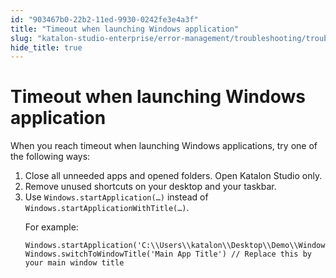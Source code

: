 ```yaml
---
id: "903467b0-22b2-11ed-9930-0242fe3e4a3f"
title: "Timeout when launching Windows application"
slug: "katalon-studio-enterprise/error-management/troubleshooting/troubleshoot-windows-automated-testing/timeout-when-launching-windows-application"
hide_title: true
---
```


# <a id="troubleshooting-2362" class="anchor_top_offset"/><a id="ariaid-title1" class="anchor_top_offset"/>Timeout when launching Windows application

<section xmlns="http://www.w3.org/1999/xhtml" className="section condition"><p className="p">When you reach timeout when launching Windows applications, try one of the following ways:</p></section> 
<div xmlns="http://www.w3.org/1999/xhtml" className="bodydiv troubleSolution"><section className="section remedy"><ol className="ol steps"><li className="li step stepexpand"><span className="ph cmd">Close all unneeded apps and opened folders. Open Katalon
          Studio only.</span></li><li className="li step stepexpand"><span className="ph cmd">Remove unused shortcuts on your desktop and your taskbar.</span></li><li className="li step stepexpand"><span className="ph cmd">Use <code className="ph codeph">Windows.startApplication(…)</code> instead of <code className="ph codeph">Windows.startApplicationWithTitle(…)</code>.</span><div className="itemgroup info"><p className="p">For example:</p><pre className="pre codeblock"><code>Windows.startApplication('C:\\Users\\katalon\\Desktop\\Demo\\WindowsFormsApp.exe') Windows.switchToWindowTitle('Main App Title') // Replace this by your main window title</code></pre></div></li></ol></section></div>
